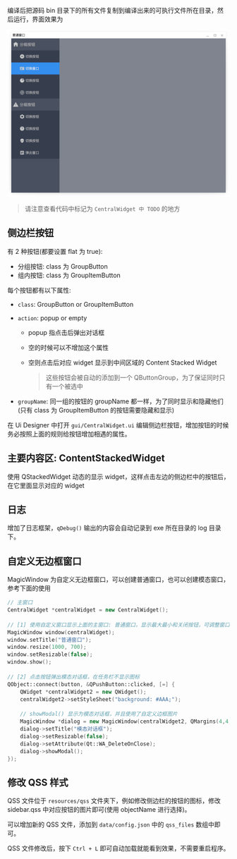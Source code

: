 编译后把源码 bin 目录下的所有文件复制到编译出来的可执行文件所在目录，然后运行，界面效果为

![](effect.png)

> 请注意查看代码中标记为 `CentralWidget 中 TODO` 的地方

## 侧边栏按钮

有 2 种按钮(都要设置 flat 为 true):

* 分组按钮: class 为 GroupButton
* 组内按钮: class 为 GroupItemButton

每个按钮都有以下属性:

* `class`: GroupButton or GroupItemButton

* `action`: popup or empty

  * popup 指点击后弹出对话框

  * 空的时候可以不增加这个属性

  * 空则点击后对应 widget 显示到中间区域的 Content Stacked Widget

    > 这些按钮会被自动的添加到一个 QButtonGroup，为了保证同时只有一个被选中

* `groupName`: 同一组的按钮的 groupName 都一样，为了同时显示和隐藏他们(只有 class 为 GroupItemButton 的按钮需要隐藏和显示)

在 Ui Designer 中打开 `gui/CentralWidget.ui` 编辑侧边栏按钮，增加按钮的时候务必按照上面的规则给按钮增加相遇的属性。

## 主要内容区: ContentStackedWidget

使用 QStackedWidget 动态的显示 widget，这样点击左边的侧边栏中的按钮后，在它里面显示对应的 widget

## 日志

增加了日志框架，`qDebug()` 输出的内容会自动记录到 exe 所在目录的 log 目录下。

## 自定义无边框窗口

MagicWindow 为自定义无边框窗口，可以创建普通窗口，也可以创建模态窗口，参考下面的使用

```cpp
// 主窗口
CentralWidget *centralWidget = new CentralWidget();

// [1] 使用自定义窗口显示上面的主窗口: 普通窗口，显示最大最小和关闭按钮，可调整窗口大小
MagicWindow window(centralWidget);
window.setTitle("普通窗口");
window.resize(1000, 700);
window.setResizable(false);
window.show();

// [2] 点击按钮弹出模态对话框，在任务栏不显示图标
QObject::connect(button, &QPushButton::clicked, [=] {
    QWidget *centralWidget2 = new QWidget();
    centralWidget2->setStyleSheet("background: #AAA;");

    // showModal() 显示为模态对话框，并且使用了自定义边框图片
    MagicWindow *dialog = new MagicWindow(centralWidget2, QMargins(4,4,4,4), QMargins(8,8,8,8), ":/img/colorful-border.png", true);
    dialog->setTitle("模态对话框");
    dialog->setResizable(false);
    dialog->setAttribute(Qt::WA_DeleteOnClose);
    dialog->showModal();
});
```

## 修改 QSS 样式

QSS 文件位于 `resources/qss` 文件夹下，例如修改侧边栏的按钮的图标，修改 sidebar.qss 中对应按钮的图片即可(使用 objectName 进行选择)。

可以增加新的 QSS 文件，添加到 `data/config.json` 中的 `qss_files` 数组中即可。

QSS 文件修改后，按下 `Ctrl + L` 即可自动加载就能看到效果，不需要重启程序。